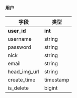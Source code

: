 #### 用户

|字段|类型|
|----|----|
|**user_id**|**int**|
|username|string|
|password|string|
|nick|string|
|email|string|
|head_img_url|string|
|create_time|timestamp|
|is_delete|bigint|
